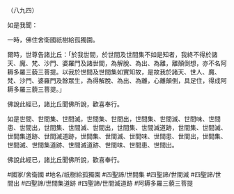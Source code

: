 （八九四）

如是我聞：

一時，佛住舍衛國祇樹給孤獨園。

爾時，世尊告諸比丘：「於我世間，於世間及世間集不如是知者，我終不得於諸天、魔、梵、沙門、婆羅門及諸世間，為解脫、為出、為離，離顛倒想，亦不名阿耨多羅三藐三菩提。以我於世間及世間集如實知故，是故我於諸天、世人、魔、梵、沙門、婆羅門及餘眾生，為得解脫、為出、為離，心離顛倒，具足住，得成阿耨多羅三藐三菩提。」

佛說此經已，諸比丘聞佛所說，歡喜奉行。

如是世間、世間集、世間滅，世間集、世間出，世間集、世間滅、世間味、世間患、世間出，世間集、世間滅、世間出，世間集、世間滅道跡，世間集、世間滅、世間集道跡、世間滅道跡，世間集、世間滅、世間味、世間患、世間出，世間集、世間滅、世間集道跡、世間滅道跡、世間味、世間患、世間出。

佛說此經已，諸比丘聞佛所說，歡喜奉行。

#國家/舍衛國
#地名/祇樹給孤獨園
#四聖諦/世間集
#四聖諦/世間滅
#四聖諦/世間出
#四聖諦/世間集道跡
#四聖諦/世間滅道跡
#阿耨多羅三藐三菩提
